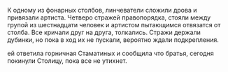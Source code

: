 К одному из фонарных столбов, линчеватели сложили дрова и привязали артиста. Четверо стражей правопорядка, стояли между групой из шестнадцати человек и артистом пытающимся отвязатся от столба. Все кричали друг на друга, толкались. Стражи держали дубинки, но пока в ход их не пускали, вероятно ждали подкрепления.


 ей ответила горничная Стаматиных и сообщила что братья, сегодня покинули Столицу, пока все не утихнет.  